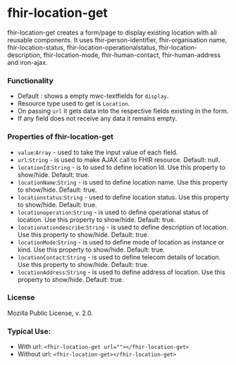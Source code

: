 # fhir-location-get
fhir-location-get creates a form/page to display existing location with all reusable components. It uses
fhir-person-identifier, fhir-organisation name, fhir-location-status, fhir-location-operationalstatus, fhir-location-description, fhir-location-mode, 
fhir-human-contact, fhir-human-address and iron-ajax.

### Functionality
 *  Default : shows a empty mwc-textfields for `display`. 
 * Resource type used to get is `Location`.
 * On passing `url` it gets data into the respective fields existing in the form.
 * If any field  does not receive any data it remains empty.
 
### Properties of fhir-location-get
 * `value`:`Array` - used to take the input value of each field.
 * `url`:`String` - is used to make AJAX call to FHIR resource. Default: null.
 * `locationId`:`String` - is to used to define location Id. Use this property to show/hide. Default: true.
 * `locationName`:`String` - is used to define location name. Use this property to show/hide. Default: true.
 * `locationstatus`:`String` - used to define location status. Use this property to show/hide. Default: true.
 * `locationoperation`:`String` - is used to define operational status of location. Use this property to show/hide. Default: true.
 * `locationationdescribe`:`String` - is used to define description of location. Use this property to show/hide. Default: true.
 * `locationMode`:`String` - is used to define mode of location as instance or kind. Use this property to show/hide. Default: true.
 * `locationContact`:`String` - is used to define telecom details of location. Use this property to show/hide. Default: true.
 * `locationAddress`:`String` - is used to define address of location. Use this property to show/hide. Default: true.
 ### License
 Mozilla Public License, v. 2.0.
 
 ### Typical Use:
 * With url:
 `<fhir-location-get url=""></fhir-location-get>`
 * Without url:
  `<fhir-location-get></fhir-location-get>`
